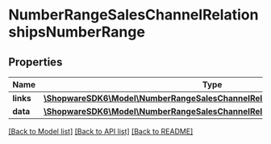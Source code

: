 # NumberRangeSalesChannelRelationshipsNumberRange

## Properties
Name | Type | Description | Notes
------------ | ------------- | ------------- | -------------
**links** | [**\ShopwareSDK6\Model\NumberRangeSalesChannelRelationshipsNumberRangeLinks**](NumberRangeSalesChannelRelationshipsNumberRangeLinks.md) |  | [optional] 
**data** | [**\ShopwareSDK6\Model\NumberRangeSalesChannelRelationshipsNumberRangeData**](NumberRangeSalesChannelRelationshipsNumberRangeData.md) |  | [optional] 

[[Back to Model list]](../../README.md#documentation-for-models) [[Back to API list]](../../README.md#documentation-for-api-endpoints) [[Back to README]](../../README.md)

